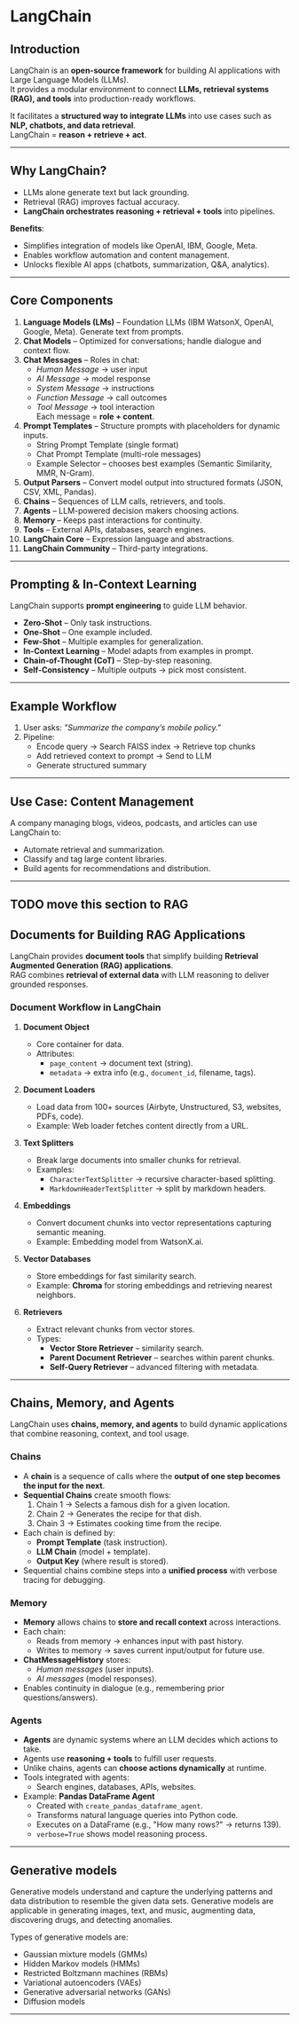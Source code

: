 # LangChain

## Introduction
LangChain is an **open-source framework** for building AI applications with Large Language Models (LLMs).  
It provides a modular environment to connect **LLMs, retrieval systems (RAG), and tools** into production-ready workflows.  

It facilitates a **structured way to integrate LLMs** into use cases such as **NLP, chatbots, and data retrieval**.  
LangChain = **reason + retrieve + act**.

---

## Why LangChain?
- LLMs alone generate text but lack grounding.  
- Retrieval (RAG) improves factual accuracy.  
- **LangChain orchestrates reasoning + retrieval + tools** into pipelines.  

**Benefits**:  
- Simplifies integration of models like OpenAI, IBM, Google, Meta.  
- Enables workflow automation and content management.  
- Unlocks flexible AI apps (chatbots, summarization, Q&A, analytics).  

---

## Core Components
1. **Language Models (LMs)** – Foundation LLMs (IBM WatsonX, OpenAI, Google, Meta). Generate text from prompts.  
2. **Chat Models** – Optimized for conversations; handle dialogue and context flow.  
3. **Chat Messages** – Roles in chat:
   - *Human Message* → user input  
   - *AI Message* → model response  
   - *System Message* → instructions  
   - *Function Message* → call outcomes  
   - *Tool Message* → tool interaction  
   Each message = **role + content**.  
4. **Prompt Templates** – Structure prompts with placeholders for dynamic inputs.  
   - String Prompt Template (single format)  
   - Chat Prompt Template (multi-role messages)  
   - Example Selector – chooses best examples (Semantic Similarity, MMR, N-Gram).  
5. **Output Parsers** – Convert model output into structured formats (JSON, CSV, XML, Pandas).  
6. **Chains** – Sequences of LLM calls, retrievers, and tools.  
7. **Agents** – LLM-powered decision makers choosing actions.  
8. **Memory** – Keeps past interactions for continuity.  
9. **Tools** – External APIs, databases, search engines.  
10. **LangChain Core** – Expression language and abstractions.  
11. **LangChain Community** – Third-party integrations.  

---

## Prompting & In-Context Learning
LangChain supports **prompt engineering** to guide LLM behavior.  

- **Zero-Shot** – Only task instructions.  
- **One-Shot** – One example included.  
- **Few-Shot** – Multiple examples for generalization.  
- **In-Context Learning** – Model adapts from examples in prompt.  
- **Chain-of-Thought (CoT)** – Step-by-step reasoning.  
- **Self-Consistency** – Multiple outputs → pick most consistent.  

---

## Example Workflow
1. User asks: *"Summarize the company’s mobile policy."*  
2. Pipeline:  
   - Encode query → Search FAISS index → Retrieve top chunks  
   - Add retrieved context to prompt → Send to LLM  
   - Generate structured summary  

---

## Use Case: Content Management
A company managing blogs, videos, podcasts, and articles can use LangChain to:  
- Automate retrieval and summarization.  
- Classify and tag large content libraries.  
- Build agents for recommendations and distribution.  

---
## TODO move this section to RAG
## Documents for Building RAG Applications

LangChain provides **document tools** that simplify building **Retrieval Augmented Generation (RAG) applications**.  
RAG combines **retrieval of external data** with LLM reasoning to deliver grounded responses.

### Document Workflow in LangChain
1. **Document Object**  
   - Core container for data.  
   - Attributes:  
     - `page_content` → document text (string).  
     - `metadata` → extra info (e.g., `document_id`, filename, tags).  

2. **Document Loaders**  
   - Load data from 100+ sources (Airbyte, Unstructured, S3, websites, PDFs, code).  
   - Example: Web loader fetches content directly from a URL.  

3. **Text Splitters**  
   - Break large documents into smaller chunks for retrieval.  
   - Examples:  
     - `CharacterTextSplitter` → recursive character-based splitting.  
     - `MarkdownHeaderTextSplitter` → split by markdown headers.  

4. **Embeddings**  
   - Convert document chunks into vector representations capturing semantic meaning.  
   - Example: Embedding model from WatsonX.ai.  

5. **Vector Databases**  
   - Store embeddings for fast similarity search.  
   - Example: **Chroma** for storing embeddings and retrieving nearest neighbors.  

6. **Retrievers**  
   - Extract relevant chunks from vector stores.  
   - Types:  
     - **Vector Store Retriever** – similarity search.  
     - **Parent Document Retriever** – searches within parent chunks.  
     - **Self-Query Retriever** – advanced filtering with metadata. 

---

## Chains, Memory, and Agents

LangChain uses **chains, memory, and agents** to build dynamic applications that combine reasoning, context, and tool usage.  

### Chains
- A **chain** is a sequence of calls where the **output of one step becomes the input for the next**.  
- **Sequential Chains** create smooth flows:
   1. Chain 1 → Selects a famous dish for a given location.  
   2. Chain 2 → Generates the recipe for that dish.  
   3. Chain 3 → Estimates cooking time from the recipe.  
- Each chain is defined by:
   - **Prompt Template** (task instruction).  
   - **LLM Chain** (model + template).  
   - **Output Key** (where result is stored).  
- Sequential chains combine steps into a **unified process** with verbose tracing for debugging.

### Memory
- **Memory** allows chains to **store and recall context** across interactions.  
- Each chain:
   - Reads from memory → enhances input with past history.  
   - Writes to memory → saves current input/output for future use.  
- **ChatMessageHistory** stores:
   - *Human messages* (user inputs).  
   - *AI messages* (model responses).  
- Enables continuity in dialogue (e.g., remembering prior questions/answers).

### Agents
- **Agents** are dynamic systems where an LLM decides which actions to take.  
- Agents use **reasoning + tools** to fulfill user requests.  
- Unlike chains, agents can **choose actions dynamically** at runtime.  
- Tools integrated with agents:  
   - Search engines, databases, APIs, websites.  
- Example: **Pandas DataFrame Agent**  
   - Created with `create_pandas_dataframe_agent`.  
   - Transforms natural language queries into Python code.  
   - Executes on a DataFrame (e.g., "How many rows?" → returns 139).  
   - `verbose=True` shows model reasoning process.  

---

## Generative models
Generative models understand and capture the underlying patterns and data distribution to resemble the given data sets. Generative models are applicable in generating images, text, and music, augmenting data, discovering drugs, and detecting anomalies. 

Types of generative models are: 

- Gaussian mixture models (GMMs)
- Hidden Markov models (HMMs)
- Restricted Boltzmann machines (RBMs)
- Variational autoencoders (VAEs)
- Generative adversarial networks (GANs)
- Diffusion models

---